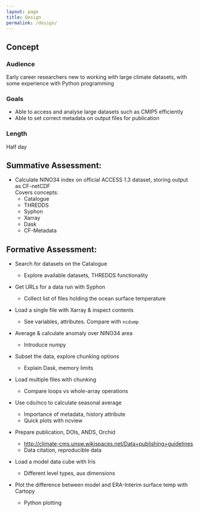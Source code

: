 ```yaml
---
layout: page
title: Design
permalink: /design/
---
```


## Concept

### Audience 
Early career researchers new to working with large climate datasets, with
some experience with Python programming

### Goals
 * Able to access and analyse large datasets such as CMIP5 efficiently
 * Able to set correct metadata on output files for publication

### Length
Half day

## Summative Assessment:
 * Calculate NINO34 index on official ACCESS 1.3 dataset, storing output as CF-netCDF  
    Covers concepts:
     * Catalogue
     * THREDDS
     * Syphon
     * Xarray
     * Dask
     * CF-Metadata

## Formative Assessment:

 * Search for datasets on the Catalogue
   * Explore available datasets, THREDDS functionality

 * Get URLs for a data run with Syphon
   * Collect list of files holding the ocean surface temperature

 * Load a single file with Xarray & inspect contents
   * See variables, attributes. Compare with `ncdump`

 * Average & calculate anomaly over NINO34 area
   * Introduce numpy

 * Subset the data, explore chunking options
   * Explain Dask, memory limits

 * Load multiple files with chunking
   * Compare loops vs whole-array operations

 * Use cdo/nco to calculate seasonal average
   * Importance of metadata, history attribute
   * Quick plots with ncview

 * Prepare publication, DOIs, ANDS, Orchid
   * http://climate-cms.unsw.wikispaces.net/Data+publishing+guidelines
   * Data citation, reproducible data

 * Load a model data cube with Iris
   * Different level types, aux dimensions

 * Plot the difference between model and ERA-Interim surface temp with Cartopy
   * Python plotting
